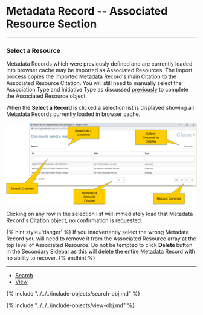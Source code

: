 # Metadata Record -- Associated Resource Section
---

### Select a Resource

<span class="md-panel">Metadata Records</span> which were previously defined and are currently loaded into browser cache may be imported as <span class="md-panel">Associated Resources</span>.  The import process copies the imported <span class="md-panel">Metadata Record</span>'s main <span class="md-panel">Citation</span> to the <span class="md-panel">Associated Resource Citation</span>.  You will still need to manually select the <span class="md-element">Association Type</span> and <span class="md-element">Initiative Type</span> as discussed [previously](editWindow-panel.md) to complete the <span class="md-panel">Associated Resource</span> object.  

When the <strong class="btn btn-info btn-xs"> <i class="fa fa-check"> </i> Select a Record </strong> is clicked a selection list is displayed showing all <span class="md-panel">Metadata Records</span> currently loaded in browser cache.  

![Select an Associated Resource Panel](/assets/reference/edit-objects/metadata/associated/selectResource.png)

Clicking on any row in the selection list will immediately load that <span class="md-panel">Metadata Record</span>'s <span class="md-panel">Citation</span> object, no confirmation is requested.  

{% hint style='danger' %}
  If you inadvertently select the wrong <span class="md-panel">Metadata Record</span> you will need to remove it from the <span class="md-panel">Associated Resource</span> array at the top level of <span class="md-section">Associated Resource</span>.  Do not be tempted to click <strong class="btn btn-danger btn-xs"> <i class="fa fa-times"> </i> Delete </strong> button in the <span class="md-window">Secondary Sidebar</span> as this will delete the entire <span class="md-panel">Metadata Record</span> with no ability to recover.
{% endhint %}

---

* [Search](#search)
* [View](#view)

{% include "../../../include-objects/search-obj.md" %}

{% include "../../../include-objects/view-obj.md" %}
